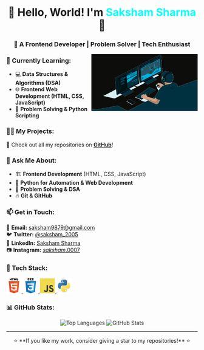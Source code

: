 <h1 align="center">👋 Hello, World! I'm <span style="color:#00FFFF">Saksham Sharma</span> 🚀</h1>
<h3 align="center">🚀 A Frontend Developer | Problem Solver | Tech Enthusiast</h3>


<img src="https://raw.githubusercontent.com/Potential17/Potential17/master/user%20(2).gif" width="280px" height="150px" align="right" alt="Coding GIF">

### 🌱 Currently Learning:
- 💻 **Data Structures & Algorithms (DSA)**
- 🌐 **Frontend Web Development (HTML, CSS, JavaScript)**
- 🧠 **Problem Solving & Python Scripting**



### 👨‍💻 My Projects:
🔗 Check out all my repositories on **[GitHub](https://github.com/Saksham-9898)**!  



### 💬 Ask Me About:
- 🏗 **Frontend Development** (HTML, CSS, JavaScript)  
- 🐍 **Python for Automation & Web Development**  
- 🎯 **Problem Solving & DSA**  
- 🔥 **Git & GitHub**  



### 📫 Get in Touch:
📩 **Email:** saksham9879@gmail.com  
🐦 **Twitter:** [@saksham_2005](https://x.com/saksham_2005_)  
💼 **LinkedIn:** [Saksham Sharma](https://www.linkedin.com/in/saksham---sharma/)  
📷 **Instagram:** [_saksham_.0007](https://www.instagram.com/_saksham_.0007/?igsh=cdr0azf6y29tzgj4#)  



### 🚀 Tech Stack:
<p align="left">
  <a href="https://www.w3schools.com/html/" target="_blank" rel="noreferrer">
    <img src="https://raw.githubusercontent.com/devicons/devicon/master/icons/html5/html5-original-wordmark.svg" alt="HTML" width="40" height="40"/>
  </a>
  <a href="https://www.w3schools.com/css/" target="_blank" rel="noreferrer">
    <img src="https://raw.githubusercontent.com/devicons/devicon/master/icons/css3/css3-original-wordmark.svg" alt="CSS" width="40" height="40"/>
  </a>
  <a href="https://developer.mozilla.org/en-US/docs/Web/JavaScript" target="_blank" rel="noreferrer">
    <img src="https://raw.githubusercontent.com/devicons/devicon/master/icons/javascript/javascript-original.svg" alt="JavaScript" width="40" height="40"/>
  </a>
  <a href="https://www.python.org" target="_blank" rel="noreferrer">
    <img src="https://raw.githubusercontent.com/devicons/devicon/master/icons/python/python-original.svg" alt="Python" width="40" height="40"/>
  </a>
</p>



### 📊 GitHub Stats:
<div align="center">
  <img src="https://github-readme-stats.vercel.app/api/top-langs?username=saksham-9898&show_icons=true&locale=en&layout=compact&theme=tokyonight" width="48%" height="195px" alt="Top Languages" />
  <img src="https://github-readme-stats.vercel.app/api?username=saksham-9898&show_icons=true&locale=en&theme=tokyonight" width="48%" height="185px" alt="GitHub Stats" />
</div>

---

<p align="center">
  ⭐ **If you like my work, consider giving a star to my repositories!** ⭐  
</p>
